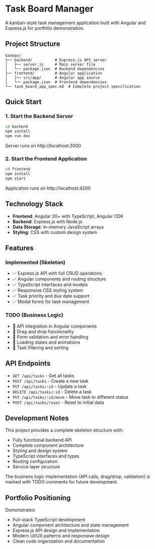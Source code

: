 # Task Board Manager

A kanban-style task management application built with Angular and Express.js for portfolio demonstration.

## Project Structure

```
kanban/
├── backend/          # Express.js API server
│   ├── server.js     # Main server file
│   └── package.json  # Backend dependencies
├── frontend/         # Angular application
│   ├── src/app/      # Angular app source
│   └── package.json  # Frontend dependencies
└── task_board_app_spec.md  # Complete project specification
```

## Quick Start

### 1. Start the Backend Server
```bash
cd backend
npm install
npm run dev
```
Server runs on http://localhost:3000

### 2. Start the Frontend Application
```bash
cd frontend
npm install
npm start
```
Application runs on http://localhost:4200

## Technology Stack

- **Frontend**: Angular 20+ with TypeScript, Angular CDK
- **Backend**: Express.js with Node.js
- **Data Storage**: In-memory JavaScript arrays
- **Styling**: CSS with custom design system

## Features

### Implemented (Skeleton)
- ✅ Express.js API with full CRUD operations
- ✅ Angular components and routing structure
- ✅ TypeScript interfaces and models
- ✅ Responsive CSS styling system
- ✅ Task priority and due date support
- ✅ Modal forms for task management

### TODO (Business Logic)
- 🔄 API integration in Angular components
- 🔄 Drag and drop functionality
- 🔄 Form validation and error handling
- 🔄 Loading states and animations
- 🔄 Task filtering and sorting

## API Endpoints

- `GET /api/tasks` - Get all tasks
- `POST /api/tasks` - Create a new task  
- `PUT /api/tasks/:id` - Update a task
- `DELETE /api/tasks/:id` - Delete a task
- `PUT /api/tasks/:id/move` - Move task to different status
- `POST /api/tasks/reset` - Reset to initial data

## Development Notes

This project provides a complete skeleton structure with:
- Fully functional backend API
- Complete component architecture
- Styling and design system
- TypeScript interfaces and types
- Routing configuration
- Service layer structure

The business logic implementation (API calls, drag/drop, validation) is marked with TODO comments for future development.

## Portfolio Positioning

Demonstrates:
- Full-stack TypeScript development
- Angular component architecture and state management
- Express.js API design and implementation
- Modern UI/UX patterns and responsive design
- Clean code organization and documentation
